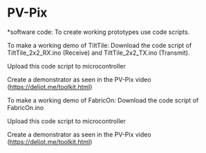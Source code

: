 # PV-Pix 

*software code: 
To create working prototypes use code scripts.

To make a working demo of TiltTile: 
Download the code script of TiltTile_2x2_RX.ino (Receive) and TiltTile_2x2_TX.ino (Transmit).

Upload this code script to microcontroller

Create a demonstrator as seen in the PV-Pix video (https://deliot.me/toolkit.html)

To make a working demo of FabricOn: 
Download the code script of FabricOn.ino

Upload this code script to microcontroller

Create a demonstrator as seen in the PV-Pix video (https://deliot.me/toolkit.html)


